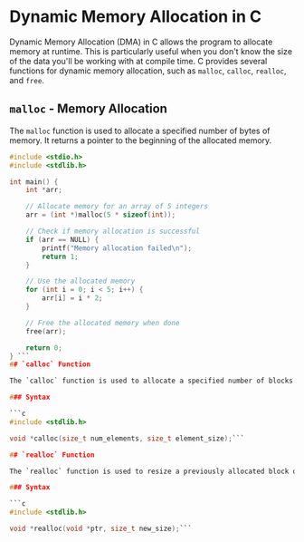 # Dynamic Memory Allocation in C

Dynamic Memory Allocation (DMA) in C allows the program to allocate memory at runtime. This is particularly useful when you don't know the size of the data you'll be working with at compile time. C provides several functions for dynamic memory allocation, such as `malloc`, `calloc`, `realloc`, and `free`.

## `malloc` - Memory Allocation

The `malloc` function is used to allocate a specified number of bytes of memory. It returns a pointer to the beginning of the allocated memory.

```c
#include <stdio.h>
#include <stdlib.h>

int main() {
    int *arr;

    // Allocate memory for an array of 5 integers
    arr = (int *)malloc(5 * sizeof(int));

    // Check if memory allocation is successful
    if (arr == NULL) {
        printf("Memory allocation failed\n");
        return 1;
    }

    // Use the allocated memory
    for (int i = 0; i < 5; i++) {
        arr[i] = i * 2;
    }

    // Free the allocated memory when done
    free(arr);

    return 0;
} ```
## `calloc` Function

The `calloc` function is used to allocate a specified number of blocks of memory, each with a specified number of bytes. It initializes the allocated memory to zero.

### Syntax

```c
#include <stdlib.h>

void *calloc(size_t num_elements, size_t element_size);```

## `realloc` Function

The `realloc` function is used to resize a previously allocated block of memory. It takes two arguments: a pointer to the previously allocated memory block and the new size for the block.

### Syntax

```c
#include <stdlib.h>

void *realloc(void *ptr, size_t new_size);```
